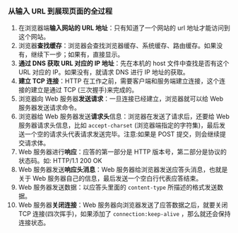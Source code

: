 ### 从输入 URL 到展现页面的全过程
1. 在浏览器端**输入网站的 URL 地址**：只有知道了一个网站的 url 地址才能访问到这个网站。
2. 浏览器**查找缓存**：浏览器会查找浏览器缓存、系统缓存、路由缓存。如果没有，继续下一步；如果有，直接显示。
3. **通过 DNS 获取 URL 对应的 IP 地址**：先在本机的 host 文件中查找是否有这个 URL 对应的 IP。如果没有，就请求 DNS 进行 IP 地址的获取。
4. **建立 TCP 连接**：HTTP 在工作之前，需要客户端和服务端建立连接，这个连接的建立是通过 TCP (三次握手)来完成的。
5. 浏览器向 Web 服务器**发送请求**：一旦连接已经建立，浏览器就可以给 Web 服务器发送请求命令。
6. 浏览器给 Web 服务器发送**请求头**信息：浏览器在发送了请求后，还要给 Web 服务器请求头信息，比如 ```accept-charset``` (浏览器端指定的字符集)，最后发送一个空的请求头代表请求发送完毕。注意:如果是 POST 提交，则会继续提交请求体。
7. Web 服务器进行**响应**：应答的第一部分是 HTTP 版本号，第二部分是协议的状态码。如: HTTP/1.1 200 OK
8. Web 服务器发送**响应头消息**：Web 服务器给浏览器发送应答头消息，也就是关于 Web 服务器自己的信息，最后发送一个空白行代表应答结束。
9. Web 服务器发送数据：以应答头里面的 ```content-type``` 所描述的格式发送数据。
10. Web 服务器**关闭连接**：Web 服务器向浏览器发送了应答数据之后，就要关闭 TCP 连接(四次挥手)，如果添加了 ```connection:keep-alive``` ，那么就还会保持连接状态。
